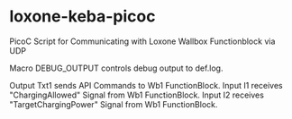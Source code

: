 # loxone-keba-picoc
PicoC Script for Communicating with Loxone Wallbox Functionblock via UDP 

Macro DEBUG_OUTPUT controls debug output to def.log.

Output Txt1 sends API Commands to Wb1 FunctionBlock.
Input I1 receives "ChargingAllowed" Signal from Wb1 FunctionBlock.
Input I2 receives "TargetChargingPower" Signal from Wb1 FunctionBlock.
